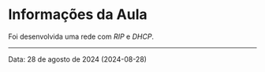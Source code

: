 # Informações da Aula

Foi desenvolvida uma rede com _RIP_ e _DHCP_.

---

Data: 28 de agosto de 2024 (2024-08-28)